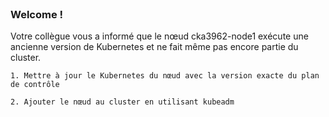 
<br>

### Welcome !

Votre collègue vous a informé que le nœud cka3962-node1 exécute une ancienne version de Kubernetes et ne fait même pas encore partie du cluster.

    1. Mettre à jour le Kubernetes du nœud avec la version exacte du plan de contrôle

    2. Ajouter le nœud au cluster en utilisant kubeadm
